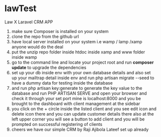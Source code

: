 # lawTest

Law X Laravel CRM APP

1. make sure Composer is installed on your system
2. clone the repo from the github url
3. have local server installed on your system i.e wamp / lamp /xamp anyone would do the deal
4. put the unzip repo folder inside htdoc inside xamp and www folder inside wamp 
5. go to the command line and locate your project root and run <strong>composer update</strong> to upgrade the dependencies 
6. set up your db inside env with your own database details and also set up your mailtrap detail inside env and run php artisan migrate --seed to have a dummy data for testing inside the database
7. and run php artisan key:generate to generate the key value to the database and run PHP ARTISAN SERVE and open your browser and check it through your set port mine is localhost:8000 and you be brought to the dashboard with client management at the sidebar 
8. you click on the + circle inside the listed client and you see edit icon and delete icon there and you can update customer details there also at the left upper corner you will see a button to add client and you will be prompted on successful registering of clients
9. cheers we have our simple CRM by Raji Ajibola Lateef set up already 
